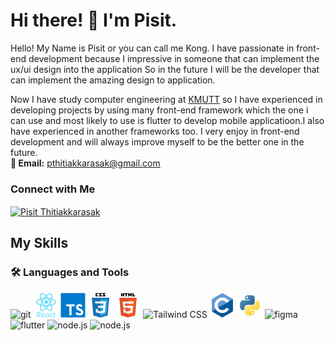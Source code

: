 # Hi there! 👋 I'm Pisit.

Hello! My Name is Pisit or you can call me Kong. I have passionate in front-end development because I impressive in someone that can implement the ux/ui design into the application So in the future I will be the developer that can implement the amazing design to application.
    
Now I have study computer engineering at [KMUTT](https://www.kmutt.ac.th/) so I have experienced in developing projects by using many front-end framework which the one i can use and most likely to use is flutter to develop mobile applicatioon.I also have experienced in another frameworks too. I very enjoy in front-end development and will always improve myself to be the better one in the future.
</br>**📧 Email:** [pthitiakkarasak@gmail.com](mailto:pthitiakkarasak@gmail.com)

### Connect with Me

<p align="left">
<a href="www.linkedin.com/in/pisit-thiti/"><img align="center" src="https://raw.githubusercontent.com/rahuldkjain/github-profile-readme-generator/master/src/images/icons/Social/linked-in-alt.svg" alt="Pisit Thitiakkarasak" height="30" width="40" /></a>
</p>

## My Skills

### 🛠️ Languages and Tools

<div align="left">
  <img src="https://www.vectorlogo.zone/logos/git-scm/git-scm-icon.svg" alt="git" width="40" height="40"/>
  <img alt="React" src="https://raw.githubusercontent.com/devicons/devicon/master/icons/react/react-original-wordmark.svg" width="40" height="40">
  <img alt="TypeScript" src="https://raw.githubusercontent.com/devicons/devicon/master/icons/typescript/typescript-original.svg" width="40" height="40">
  <img alt="CSS" src="https://raw.githubusercontent.com/devicons/devicon/master/icons/css3/css3-original-wordmark.svg" width="40" height="40">
  <img alt="HTML5" src="https://raw.githubusercontent.com/devicons/devicon/master/icons/html5/html5-original-wordmark.svg" width="40" height="40">
  <img alt="Tailwind CSS" src="https://www.vectorlogo.zone/logos/tailwindcss/tailwindcss-icon.svg" width="40" height="40">
  <img alt="C" src="https://raw.githubusercontent.com/devicons/devicon/master/icons/c/c-original.svg" width="40" height="40">
  <img alt="Python" src="https://raw.githubusercontent.com/devicons/devicon/master/icons/python/python-original.svg" width="40" height="40">
  <img src="https://www.vectorlogo.zone/logos/figma/figma-icon.svg" alt="figma" width="40" height="40"/>
  <img src="https://www.vectorlogo.zone/logos/flutterio/flutterio-icon.svg" alt="flutter" width="40" height="40"/>
  <img src="https://www.vectorlogo.zone/logos/nodejs/nodejs-icon.svg" alt="node.js" width="40" height="40"/>
  <img src="https://www.vectorlogo.zone/logos/golang/golang-icon.svg" alt="node.js" width="40" height="40"/>
    
</div>
